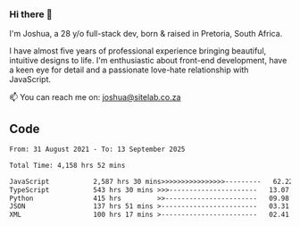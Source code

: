 ### Hi there 👋

I'm Joshua, a 28 y/o full-stack dev, born & raised in Pretoria, South Africa. 

I have almost five years of professional experience bringing beautiful, intuitive designs to life. I'm enthusiastic about front-end development, have a keen eye for detail and a passionate love-hate relationship with JavaScript.

📫 You can reach me on: joshua@sitelab.co.za

## **Code**

<!--START_SECTION:waka-->

```txt
From: 31 August 2021 - To: 13 September 2025

Total Time: 4,158 hrs 52 mins

JavaScript           2,587 hrs 30 mins>>>>>>>>>>>>>>>>---------   62.22 %
TypeScript           543 hrs 30 mins >>>----------------------   13.07 %
Python               415 hrs         >>-----------------------   09.98 %
JSON                 137 hrs 51 mins >------------------------   03.31 %
XML                  100 hrs 17 mins >------------------------   02.41 %
```

<!--END_SECTION:waka-->
